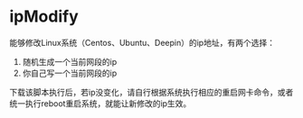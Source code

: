 # ipModify
能够修改Linux系统（Centos、Ubuntu、Deepin）的ip地址，有两个选择： 

1. 随机生成一个当前网段的ip 
2. 你自己写一个当前网段的ip  

下载该脚本执行后，若ip没变化，请自行根据系统执行相应的重启网卡命令，或者统一执行reboot重启系统，就能让新修改的ip生效。
